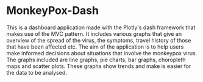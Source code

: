 # MonkeyPox-Dash


This is a dashboard application made with the Plotly's dash framework that makes use of the MVC pattern. It includes various graphs that give an overview of the spread of the virus, 
the symptoms, travel history of those that have been affected etc.
The aim of the application is to help users make informed decisions about situations that involve the monkeypox virus. The graphs included are line graphs, pie charts, bar graphs,
choropleth maps and scatter plots. These graphs show trends and make is easier for the data to be analysed. 
